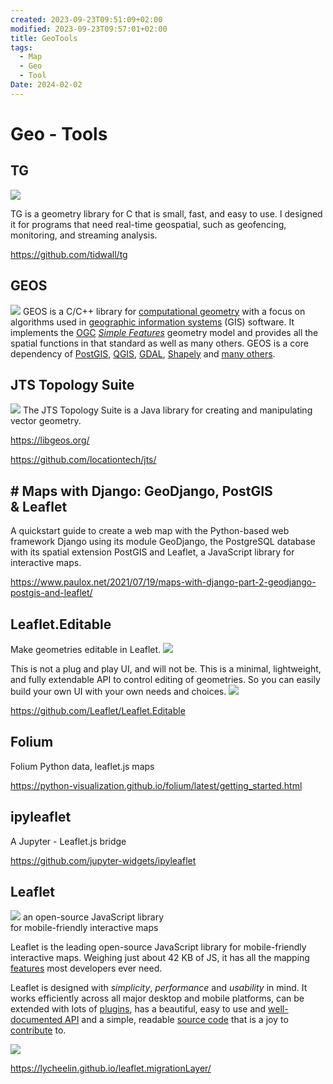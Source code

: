 ```yaml
---
created: 2023-09-23T09:51:09+02:00
modified: 2023-09-23T09:57:01+02:00
title: GeoTools
tags:
  - Map
  - Geo
  - Tool
Date: 2024-02-02
---
```


# Geo - Tools
## TG 
![](../_asset/2023-09-23-09-51-09_geoTools_image_1.jpg)

TG is a geometry library for C that is small, fast, and easy to use. I designed it for programs that need real-time geospatial, such as geofencing, monitoring, and streaming analysis.

<https://github.com/tidwall/tg>


##  GEOS
![](../_asset/2023-09-23-09-51-09_geoTools_image_2.jpg)
GEOS is a C/C++ library for [computational geometry](https://en.wikipedia.org/wiki/Computational_geometry) with a focus on algorithms used in [geographic information systems](https://en.wikipedia.org/wiki/Geographic_information_system) (GIS) software. It implements the [OGC](https://www.ogc.org/standards/sfa) [_Simple Features_](https://en.wikipedia.org/wiki/Simple_Features) geometry model and provides all the spatial functions in that standard as well as many others. GEOS is a core dependency of [PostGIS](https://postgis.net), [QGIS](https://qgis.org), [GDAL](https://gdal.org), [Shapely](https://shapely.readthedocs.io/en/stable/project.html) and [many others](https://libgeos.org/usage/bindings/).

## JTS Topology Suite
![](../_asset/2023-09-23-09-51-09_geoTools_image_3.jpg)
The JTS Topology Suite is a Java library for creating and manipulating vector geometry.

<https://libgeos.org/>

<https://github.com/locationtech/jts/>
## # Maps with Django: GeoDjango, PostGIS & Leaflet
A quickstart guide to create a web map with the Python-based web framework Django using its module GeoDjango, the PostgreSQL database with its spatial extension PostGIS and Leaflet, a JavaScript library for interactive maps.

<https://www.paulox.net/2021/07/19/maps-with-django-part-2-geodjango-postgis-and-leaflet/>
## Leaflet.Editable
Make geometries editable in Leaflet.
![](../_asset/2023-09-23-09-51-09_geoTools_image_4.jpg)

This is not a plug and play UI, and will not be. This is a minimal, lightweight, and fully extendable API to control editing of geometries. So you can easily build your own UI with your own needs and choices.
![](../_asset/2023-09-23-09-51-09_geoTools_image_5.jpg)

<https://github.com/Leaflet/Leaflet.Editable>

## Folium
Folium Python data, leaflet.js maps

<https://python-visualization.github.io/folium/latest/getting_started.html>

## ipyleaflet

A Jupyter - Leaflet.js bridge

<https://github.com/jupyter-widgets/ipyleaflet>

## Leaflet 
![](../_asset/2023-09-23-09-51-09_geoTools_image_6.jpg)
an open-source JavaScript library  
for mobile-friendly interactive maps

Leaflet is the leading open-source JavaScript library for mobile-friendly interactive maps. Weighing just about 42 KB of JS, it has all the mapping [features](https://leafletjs.com/index.html#features) most developers ever need.

Leaflet is designed with _simplicity_, _performance_ and _usability_ in mind. It works efficiently across all major desktop and mobile platforms, can be extended with lots of [plugins](https://leafletjs.com/plugins.html), has a beautiful, easy to use and [well-documented API](https://leafletjs.com/reference.html "Leaflet API reference") and a simple, readable [source code](https://github.com/Leaflet/Leaflet "Leaflet source code repository on GitHub") that is a joy to [contribute](https://github.com/Leaflet/Leaflet/blob/main/CONTRIBUTING.md "A guide to contributing to Leaflet") to.

![](../_asset/2023-09-23-09-51-09_geoTools_image_7.jpg)

<https://lycheelin.github.io/leaflet.migrationLayer/>
